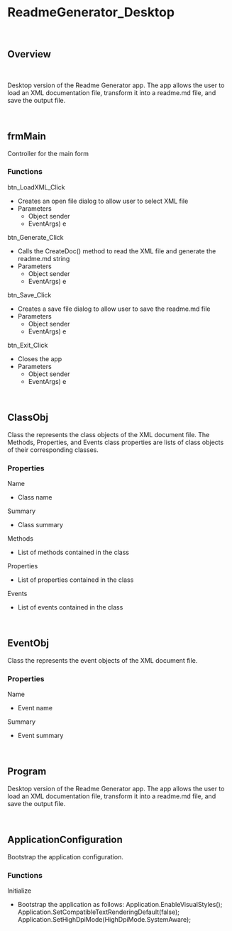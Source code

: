 # ReadmeGenerator_Desktop

<br>

## **Overview**
<br>

Desktop version of the Readme Generator app. The app allows the user to load an XML documentation file, transform it into a readme.md file, and save the output file.

<br>

## **frmMain**

Controller for the main form


### **Functions**

btn_LoadXML_Click
<ul>
<li>
Creates an open file dialog to allow user to select XML file
</li>
<li>
Parameters
<ul>
<li>Object sender</li>
<li>EventArgs) e</li>
</ul>
</li>
</ul>

btn_Generate_Click
<ul>
<li>
Calls the CreateDoc() method to read the XML file and generate the readme.md string
</li>
<li>
Parameters
<ul>
<li>Object sender</li>
<li>EventArgs) e</li>
</ul>
</li>
</ul>

btn_Save_Click
<ul>
<li>
Creates a save file dialog to allow user to save the readme.md file
</li>
<li>
Parameters
<ul>
<li>Object sender</li>
<li>EventArgs) e</li>
</ul>
</li>
</ul>

btn_Exit_Click
<ul>
<li>
Closes the app
</li>
<li>
Parameters
<ul>
<li>Object sender</li>
<li>EventArgs) e</li>
</ul>
</li>
</ul>
<br>

## **ClassObj**

Class the represents the class objects of the XML document file.            The Methods, Properties, and Events class properties are lists of class objects of their corresponding classes.


### **Properties**

Name
<ul><li>Class name</li></ul>

Summary
<ul><li>Class summary</li></ul>

Methods
<ul><li>List of methods contained in the class</li></ul>

Properties
<ul><li>List of properties contained in the class</li></ul>

Events
<ul><li>List of events contained in the class</li></ul>
<br>

## **EventObj**

Class the represents the event objects of the XML document file.


### **Properties**

Name
<ul><li>Event name</li></ul>

Summary
<ul><li>Event summary</li></ul>
<br>

## **Program**

Desktop version of the Readme Generator app. The app allows the user to load an XML documentation file, transform it into a readme.md file, and save the output file.

<br>

## **ApplicationConfiguration**

Bootstrap the application configuration.


### **Functions**

Initialize
<ul>
<li>
Bootstrap the application as follows:                          Application.EnableVisualStyles();             Application.SetCompatibleTextRenderingDefault(false);             Application.SetHighDpiMode(HighDpiMode.SystemAware);
</li>
</ul>
